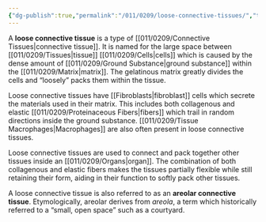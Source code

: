 ```yaml
---
{"dg-publish":true,"permalink":"/011/0209/loose-connective-tissues/","title":"Loose Connective Tissues","tags":["BIOL422"],"created":"2024-09-26T15:20:52.000-07:00","updated":"2025-01-22T00:42:53.889-08:00"}
---
```


A **loose connective tissue** is a type of [[011/0209/Connective Tissues\|connective tissue]]. It is named for the large space between [[011/0209/Tissues\|tissue]] [[011/0209/Cells\|cells]] which is caused by the dense amount of [[011/0209/Ground Substance\|ground substance]] within the [[011/0209/Matrix\|matrix]]. The gelatinous matrix greatly divides the cells and “loosely” packs them within the tissue.

Loose connective tissues have [[Fibroblasts\|fibroblast]] cells which secrete the materials used in their matrix. This includes both collagenous and elastic [[011/0209/Proteinaceous Fibers\|fibers]] which trail in random directions inside the ground substance. [[011/0209/Tissue Macrophages\|Macrophages]] are also often present in loose connective tissues.

Loose connective tissues are used to connect and pack together other tissues inside an [[011/0209/Organs\|organ]]. The combination of both collagenous and elastic fibers makes the tissues partially flexible while still retaining their form, aiding in their function to softly pack other tissues.

A loose connective tissue is also referred to as an **areolar connective tissue**. Etymologically, areolar derives from *areola*, a term which historically referred to a “small, open space” such as a courtyard.